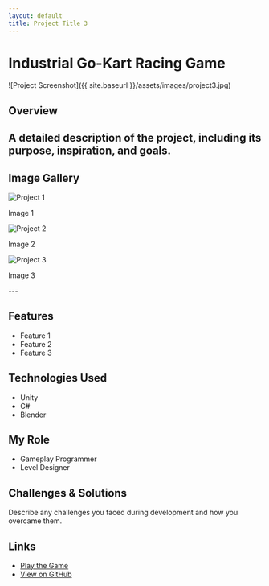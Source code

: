 ```yaml
---
layout: default
title: Project Title 3
---
```


# Industrial Go-Kart Racing Game

![Project Screenshot]({{ site.baseurl }}/assets/images/project3.jpg)

## Overview
A detailed description of the project, including its purpose, inspiration, and goals.
---

## Image Gallery

<div class="gallery">
    <div class="gallery-item">
        <img src="{{ site.baseurl }}/assets/images/project1.jpg" alt="Project 1" onclick="openLightbox(this)">
        <p>Image 1</p>
    </div>
    <div class="gallery-item">
        <img src="{{ site.baseurl }}/assets/images/project2.jpg" alt="Project 2" onclick="openLightbox(this)">
        <p>Image 2</p>
    </div>
    <div class="gallery-item">
        <img src="{{ site.baseurl }}/assets/images/project3.jpg" alt="Project 3" onclick="openLightbox(this)">
        <p>Image 3</p>
    </div>
</div>
---

## Features
- Feature 1
- Feature 2
- Feature 3

## Technologies Used
- Unity
- C#
- Blender

## My Role
- Gameplay Programmer
- Level Designer

## Challenges & Solutions
Describe any challenges you faced during development and how you overcame them.

## Links
- [Play the Game](https://www.example.com)
- [View on GitHub](https://github.com/yourusername/project1)